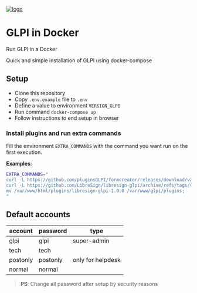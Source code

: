 [![logo](https://raw.githubusercontent.com/glpi-project/glpi/master/pics/logos/logo-GLPI-250-black.png)](https://github.com/glpi-project/glpi)

# GLPI in Docker
Run GLPI in a Docker

Quick and simple installation of GLPI using docker-compose

## Setup

* Clone this repository
* Copy `.env.example` file to `.env`
* Define a value to environment `VERSION_GLPI`
* Run command `docker-compose up`
* Follow instructions to end setup in browser

### Install plugins and run extra commands

Fill the environment `EXTRA_COMMANDS` with the command you want run on the first execution.

**Examples**:
```bash
EXTRA_COMMANDS="
curl -L https://github.com/pluginsGLPI/formcreator/releases/download/v2.11.2/glpi-formcreator-2.11.2.tar.bz2 | tar -jxf - -C /var/www/glpi/plugins/;
curl -L https://github.com/LibreSign/libresign-glpi/archive/refs/tags/v1.0.0.tar.gz | tar -zxf - -C /var/www/glpi/plugins/;
mv /var/www/html/plugins/libresign-glpi-1.0.0 /var/www/glpi/plugins;
"
```

## Default accounts

| account  | password | type              |
| -------- | -------- | ----------------- |
| glpi     | glpi     | super-admin       |
| tech     | tech     |                   |
| postonly | postonly | only for helpdesk |
| normal   | normal   |                   |

> **PS**: Change all password after setup by security reasons
